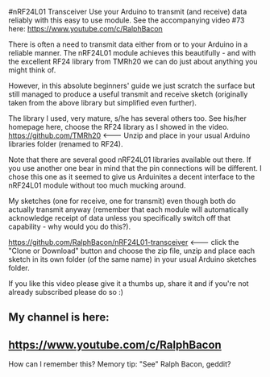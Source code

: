 #nRF24L01 Transceiver
Use your Arduino to transmit (and receive) data reliably with this easy to use module. See the accompanying video #73 here: https://www.youtube.com/c/RalphBacon

There is often a need to transmit data either from or to your Arduino in a reliable manner. The nRF24L01 module achieves this beautifully - and with the excellent RF24 library from TMRh20 we can do just about anything you might think of.

However, in this absolute beginners' guide we just scratch the surface but still managed to produce a useful transmit and receive sketch (originally taken from the above library but simplified even further).

The library I used, very mature, s/he has several others too. See his/her homepage here, choose the RF24 library as I showed in the video. 
https://github.com/TMRh20 <--- Unzip and place in your usual Arduino libraries folder (renamed to RF24).

Note that there are several good nRF24L01 libraries available out there. If you use another one bear in mind that the pin connections will be different. I chose this one as it seemed to give us Arduinites a decent interface to the nRF24L01 module without too much mucking around.

My sketches (one for receive, one for transmit) even though both do actually transmit anyway (remember that each module will automatically acknowledge receipt of data unless you specifically switch off that capability - why would you do this?).

https://github.com/RalphBacon/nRF24L01-transceiver  <--- click the "Clone or Download" button and choose the zip file, unzip and place each sketch in its own folder (of the same name) in your usual Arduino sketches folder.


If you like this video please give it a thumbs up, share it and if you're not already subscribed please do so :)

My channel is here:
------------------------------------------------------------------
https://www.youtube.com/c/RalphBacon
------------------------------------------------------------------ 
How can I remember this? Memory tip: "See" Ralph Bacon, geddit?
